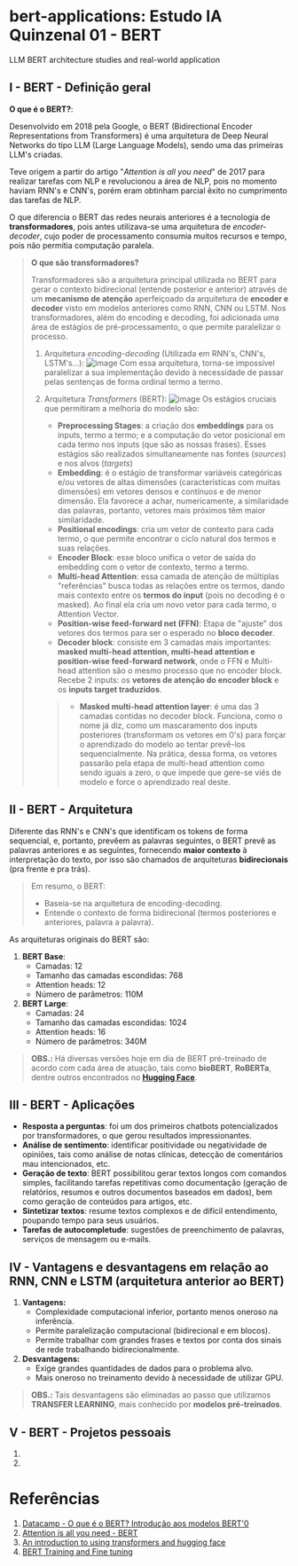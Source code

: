 # bert-applications:  Estudo IA Quinzenal 01 - BERT
LLM BERT architecture studies and real-world application

## I - BERT - Definição geral

**O que é o BERT?**:

Desenvolvido em 2018 pela Google, o BERT (Bidirectional Encoder Representations from Transformers) é uma arquitetura de Deep Neural Networks do tipo LLM (Large Language Models), sendo uma das primeiras LLM's criadas.

Teve origem a partir do artigo "*Attention is all you need*" de 2017 para realizar tarefas com NLP e revolucionou a área de NLP, pois no momento haviam RNN's e CNN's, porém eram obtinham parcial êxito no cumprimento das tarefas de NLP.

O que diferencia o BERT das redes neurais anteriores é a tecnologia de **transformadores**, pois antes utilizava-se uma arquitetura de *encoder-decoder*, cujo poder de processamento consumia muitos recursos e tempo, pois não permitia computação paralela.

> **O que são transformadores?**
>
> Transformadores são a arquitetura principal utilizada no BERT para gerar o contexto bidirecional (entende posterior e anterior) através de um **mecanismo de atenção** aperfeiçoado da arquitetura de **encoder e decoder** visto em modelos anteriores como RNN, CNN ou LSTM.
> Nos transformadores, além do encoding e decoding, foi adicionada uma área de estágios de pré-processamento, o que permite paralelizar o processo.
> 1. Arquitetura *encoding-decoding* (Utilizada em RNN's, CNN's, LSTM's...):
> ![image](https://hackmd.io/_uploads/HyGmvGl71g.png)
> Com essa arquitetura, torna-se impossível paralelizar a sua implementação devido à necessidade de passar pelas sentenças de forma ordinal termo a termo.
>
> 2. Arquitetura *Transformers* (BERT):
> ![image](https://hackmd.io/_uploads/SJIhdGlmke.png)
> Os estágios cruciais que permitiram a melhoria do modelo são:
>    - **Preprocessing Stages**: a criação dos **embeddings** para os inputs, termo a termo; e a computação do vetor posicional em cada termo nos inputs (que são as nossas frases). Esses estágios são realizados simultaneamente nas fontes (*sources*) e nos alvos (*targets*)
>    - **Embedding**: é o estágio de transformar variáveis categóricas e/ou vetores de altas dimensões (características com muitas dimensões) em vetores densos e contínuos e de menor dimensão. Ela favorece a achar, numericamente, a similaridade das palavras, portanto, vetores mais próximos têm maior similaridade.
>    - **Positional encodings**: cria um vetor de contexto para cada termo, o que permite encontrar o ciclo natural dos termos e suas relações.
>    - **Encoder Block**: esse bloco unifica o vetor de saída do embedding com o vetor de contexto, termo a termo.
>    - **Multi-head Attention**: essa camada de atenção de múltiplas "referências" busca todas as relações entre os termos, dando mais contexto entre os **termos do input** (pois no decoding é o masked). Ao final ela cria um novo vetor para cada termo, o Attention Vector.
>    - **Position-wise feed-forward net (FFN)**: Etapa de "ajuste" dos vetores dos termos para ser o esperado no **bloco decoder**. 
>    - **Decoder block**: consiste em 3 camadas mais importantes: **masked multi-head attention, multi-head attention e position-wise feed-forward network**, onde o FFN e Multi-head attention são o mesmo processo que no encoder block. Recebe 2 inputs: os **vetores de atenção do encoder block** e os **inputs target traduzidos**.
>    >    - **Masked multi-head attention layer**: é uma das 3 camadas contidas no decoder block. Funciona, como o nome já diz, como um mascaramento dos inputs posteriores (transformam os vetores em 0's) para forçar o aprendizado do modelo ao tentar prevê-los sequencialmente. Na prática, dessa forma, os vetores passarão pela etapa de multi-head attention como sendo iguais a zero, o que impede que gere-se viés de modelo e force o aprendizado real deste.

##  II - BERT - Arquitetura
Diferente das RNN's e CNN's que identificam os tokens de forma sequencial, e, portanto, prevêem as palavras seguintes, o BERT prevê as palavras anteriores e as seguintes, fornecendo **maior contexto** à interpretação do texto, por isso são chamados de arquiteturas **bidirecionais** (pra frente e pra trás).

> Em resumo, o BERT:
> - Baseia-se na arquitetura de encoding-decoding.
> - Entende o contexto de forma bidirecional (termos posteriores e anteriores, palavra a palavra).

As arquiteturas originais do BERT são:
1. **BERT Base**:
    *  Camadas: 12
    *  Tamanho das camadas escondidas: 768
    *  Attention heads: 12
    *  Número de parâmetros: 110M 
2. **BERT Large**:
    *  Camadas: 24
    *  Tamanho das camadas escondidas: 1024
    *  Attention heads: 16
    *  Número de parâmetros: 340M

> **OBS.:** Há diversas versões hoje em dia de BERT pré-treinado de acordo com cada área de atuação, tais como **bioBERT**, **RoBERTa**, dentre outros encontrados no [**Hugging Face**](https://huggingface.co/models?sort=trending&search=BERT).

## III - BERT - Aplicações
- **Resposta a perguntas**: foi um dos primeiros chatbots potencializados por transformadores, o que gerou resultados impressionantes.
- **Análise de sentimento**: identificar positividade ou negatividade de opiniões, tais como análise de notas clínicas, detecção de comentários mau intencionados, etc.
- **Geração de texto**: BERT possibilitou gerar textos longos com comandos simples, facilitando tarefas repetitivas como documentação (geração de relatórios, resumos e outros documentos baseados em dados), bem como geração de conteúdos para artigos, etc.
- **Sintetizar textos**: resume textos complexos e de difícil entendimento, poupando tempo para seus usuários.
- **Tarefas de autocompletude**: sugestões de preenchimento de palavras, serviços de mensagem ou e-mails.

## IV - Vantagens e desvantagens em relação ao RNN, CNN e LSTM (arquitetura anterior ao BERT)

1. **Vantagens:**
    - Complexidade computacional inferior, portanto menos oneroso na inferência.
    - Permite paralelização computacional (bidirecional e em blocos).
    - Permite trabalhar com grandes frases e textos por conta dos sinais de rede trabalhando bidirecionalmente.
3. **Desvantagens:**
    - Exige grandes quantidades de dados para o problema alvo.
    - Mais oneroso no treinamento devido à necessidade de utilizar GPU.

> **OBS.:** Tais desvantagens são eliminadas ao passo que utilizamos **TRANSFER LEARNING**, mais conhecido por **modelos pré-treinados**.

## V - BERT - Projetos pessoais
1. []()
2. []()

# Referências
1. [Datacamp - O que é o BERT? Introdução aos modelos BERT'0](https://www.datacamp.com/pt/blog/what-is-bert-an-intro-to-bert-models)
2. [Attention is all you need - BERT](https://arxiv.org/abs/1706.03762)
3. [An introduction to using transformers and hugging face](https://www.datacamp.com/pt/tutorial/an-introduction-to-using-transformers-and-hugging-face)
4. [BERT Training and Fine tuning](https://medium.com/@0192.mayuri/bert-training-and-fine-tuning-c49718d639ba)
